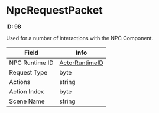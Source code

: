 # NpcRequestPacket

**ID: 98**  

Used for a number of interactions with the NPC Component.

<table><thead><tr><th>Field</th><th>Info</th></tr></thead><tbody>
<tr><td>NPC Runtime ID</td><td><a href="../types/ActorRuntimeID.md">ActorRuntimeID</a></td></tr>
<tr><td>Request Type</td><td>byte</td></tr>
<tr><td>Actions</td><td>string</td></tr>
<tr><td>Action Index</td><td>byte</td></tr>
<tr><td>Scene Name</td><td>string</td></tr>
</tbody></table>